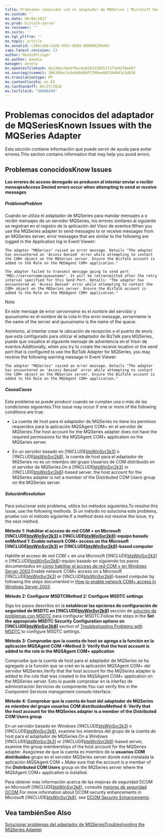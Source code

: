 ```yaml
---
title: Problemas conocidos con el adaptador de MQSeries | Microsoft Docs
ms.custom: ''
ms.date: 06/08/2017
ms.prod: biztalk-server
ms.reviewer: ''
ms.suite: ''
ms.tgt_pltfrm: ''
ms.topic: article
ms.assetid: c36bcabb-e1eb-455c-8384-00d4682464d3
caps.latest.revision: 13
author: MandiOhlinger
ms.author: mandia
manager: anneta
ms.openlocfilehash: be120ec58ebf6ecba62b333655373f3e02f8e487
ms.sourcegitcommit: 266308ec5c6a9d8d80ff298ee6051b4843c5d626
ms.translationtype: MT
ms.contentlocale: es-ES
ms.lasthandoff: 06/27/2018
ms.locfileid: "36990244"
---
```

# <a name="known-issues-with-the-mqseries-adapter"></a><span data-ttu-id="f85b2-102">Problemas conocidos del adaptador de MQSeries</span><span class="sxs-lookup"><span data-stu-id="f85b2-102">Known Issues with the MQSeries Adapter</span></span>
<span data-ttu-id="f85b2-103">Esta sección contiene información que puede servir de ayuda para evitar errores.</span><span class="sxs-lookup"><span data-stu-id="f85b2-103">This section contains information that may help you avoid errors.</span></span>  
  
## <a name="know-issues"></a><span data-ttu-id="f85b2-104">Problemas conocidos</span><span class="sxs-lookup"><span data-stu-id="f85b2-104">Know Issues</span></span>  
  
#### <a name="access-denied-errors-occur-when-attempting-to-send-or-receive-messages"></a><span data-ttu-id="f85b2-105">Los errores de acceso denegado se producen al intentar enviar o recibir mensajes</span><span class="sxs-lookup"><span data-stu-id="f85b2-105">Access Denied errors occur when attempting to send or receive messages</span></span>  
  
##### <a name="problem"></a><span data-ttu-id="f85b2-106">Problema</span><span class="sxs-lookup"><span data-stu-id="f85b2-106">Problem</span></span>  
 <span data-ttu-id="f85b2-107">Cuando se utiliza el adaptador de MQSeries para mandar mensajes a o recibir mensajes de un servidor MQSeries, los errores similares al siguiente se registran en el registro de la aplicación del Visor de eventos:</span><span class="sxs-lookup"><span data-stu-id="f85b2-107">When you use the MQSeries adapter to send messages to or receive messages from an MQSeries server, error messages that are similar to the following are logged in the Application log in Event Viewer:</span></span>  
  
```  
The adapter "MQSeries" raised an error message. Details "The adapter has encountered an 'Access Denied' error while attempting to contact the COM+ object on the MQSeries server. Ensure the BizTalk account is added to the Role on the MQSAgent COM+ application."  
```  
  
```  
The adapter failed to transmit message going to send port "MQS://servername/queuename". It will be retransmitted after the retry interval specified for this Send Port. Details: "The adapter has encountered an 'Access Denied' error while attempting to contact the COM+ object on the MQSeries server. Ensure the BizTalk account is added to the Role on the MQSAgent COM+ application."  
```  
  
> [!NOTE]
>  <span data-ttu-id="f85b2-108">En este mensaje de error *servername* es el nombre del servidor y *queuename* es el nombre de la cola.</span><span class="sxs-lookup"><span data-stu-id="f85b2-108">In this error message, *servername* is the name of the server and *queuename* is the name of the queue.</span></span>  
  
 <span data-ttu-id="f85b2-109">Asimismo, al intentar crear la ubicación de recepción o el puerto de envío que está configurado para utilizar el adaptador de BizTalk para MQSeries, puede que visualice el siguiente mensaje de advertencia en el Visor de eventos:</span><span class="sxs-lookup"><span data-stu-id="f85b2-109">Additionally, when you try to create the receive location or the send port that is configured to use the BizTalk Adapter for MQSeries, you may receive the following warning message in Event Viewer:</span></span>  
  
```  
The adapter "MQSeries" raised an error message. Details "The adapter has encountered an 'Access Denied' error while attempting to contact the COM+ object on the MQSeries server. Ensure the BizTalk account is added to the Role on the MQSAgent COM+ application."  
```  
  
##### <a name="cause"></a><span data-ttu-id="f85b2-110">Causa</span><span class="sxs-lookup"><span data-stu-id="f85b2-110">Cause</span></span>  
 <span data-ttu-id="f85b2-111">Este problema se puede producir cuando se cumplen una o más de las condiciones siguientes:</span><span class="sxs-lookup"><span data-stu-id="f85b2-111">This issue may occur if one or more of the following conditions are true:</span></span>  
  
- <span data-ttu-id="f85b2-112">La cuenta de host para el adaptador de MQSeries no tiene los permisos requeridos para la aplicación MQSAgent COM+ en el servidor de MQSeries.</span><span class="sxs-lookup"><span data-stu-id="f85b2-112">The host account for the MQSeries adapter does not have the required permissions for the MQSAgent COM+ application on the MQSeries server.</span></span>  
  
- <span data-ttu-id="f85b2-113">En un servidor basado en [!INCLUDE[btsWinSvr2k3](../includes/btswinsvr2k3-md.md)] o [!INCLUDE[btsWinSvr2k8](../includes/btswinsvr2k8-md.md)], la cuenta de host para el adaptador de MQSeries no es un miembro del grupo Usuarios de COM distribuido en el servidor de MQSeries.</span><span class="sxs-lookup"><span data-stu-id="f85b2-113">On a [!INCLUDE[btsWinSvr2k3](../includes/btswinsvr2k3-md.md)] or [!INCLUDE[btsWinSvr2k8](../includes/btswinsvr2k8-md.md)]-based server, the host account for the MQSeries adapter is not a member of the Distributed COM Users group on the MQSeries server.</span></span>  
  
##### <a name="resolution"></a><span data-ttu-id="f85b2-114">Solución</span><span class="sxs-lookup"><span data-stu-id="f85b2-114">Resolution</span></span>  
 <span data-ttu-id="f85b2-115">Para solucionar este problema, utilice los métodos siguientes.</span><span class="sxs-lookup"><span data-stu-id="f85b2-115">To resolve this issue, use the following methods.</span></span> <span data-ttu-id="f85b2-116">Si un método no soluciona este problema, pruebe con el método siguiente.</span><span class="sxs-lookup"><span data-stu-id="f85b2-116">If a method does not resolve the issue, try the next method.</span></span>  
  
 <span data-ttu-id="f85b2-117">**Método 1: Habilitar el acceso de red COM + en Microsoft [!INCLUDE[btsWinSvr2k3](../includes/btswinsvr2k3-md.md)] o [!INCLUDE[btsWinSvr2k8](../includes/btswinsvr2k8-md.md)]-equipo basado en**</span><span class="sxs-lookup"><span data-stu-id="f85b2-117">**Method 1: Enable network COM+ access on the Microsoft [!INCLUDE[btsWinSvr2k3](../includes/btswinsvr2k3-md.md)] or [!INCLUDE[btsWinSvr2k8](../includes/btswinsvr2k8-md.md)]-based computer**</span></span>  
  
 <span data-ttu-id="f85b2-118">Habilite el acceso de red COM + en una Microsoft [!INCLUDE[btsWinSvr2k3](../includes/btswinsvr2k3-md.md)] o [!INCLUDE[btsWinSvr2k8](../includes/btswinsvr2k8-md.md)]-equipo basado en siguiendo los pasos documentados en [cómo habilitar el acceso de red COM + en Windows Server 2003](http://go.microsoft.com/fwlink/?LinkId=67076).</span><span class="sxs-lookup"><span data-stu-id="f85b2-118">Enable network COM+ access on a Microsoft [!INCLUDE[btsWinSvr2k3](../includes/btswinsvr2k3-md.md)] or [!INCLUDE[btsWinSvr2k8](../includes/btswinsvr2k8-md.md)]-based computer by following the steps documented in [How to enable network COM+ access in Windows Server 2003](http://go.microsoft.com/fwlink/?LinkId=67076).</span></span>  
  
 <span data-ttu-id="f85b2-119">**Método 2: Configurar MSDTC**</span><span class="sxs-lookup"><span data-stu-id="f85b2-119">**Method 2: Configure MSDTC settings**</span></span>  
  
 <span data-ttu-id="f85b2-120">Siga los pasos descritos en la **establecer las opciones de configuración de seguridad de MSDTC en [!INCLUDE[btsWinSvr2k8](../includes/btswinsvr2k8-md.md)]**  sección de [solución de problemas con MSDTC](../core/troubleshooting-problems-with-msdtc.md) para configurar MSDTC.</span><span class="sxs-lookup"><span data-stu-id="f85b2-120">Follow the steps in the **Set the appropriate MSDTC Security Configuration options on [!INCLUDE[btsWinSvr2k8](../includes/btswinsvr2k8-md.md)]** section of [Troubleshooting Problems with MSDTC](../core/troubleshooting-problems-with-msdtc.md) to configure MSDTC settings.</span></span>  
  
 <span data-ttu-id="f85b2-121">**Método 3: Compruebe que la cuenta de host se agrega a la función en la aplicación MQSAgent COM +**</span><span class="sxs-lookup"><span data-stu-id="f85b2-121">**Method 3: Verify that the host account is added to the role in the MQSAgent COM+ application**</span></span>  
  
 <span data-ttu-id="f85b2-122">Compruebe que la cuenta de host para el adaptador de MQSeries se ha agregado a la función que se creó en la aplicación MQSAgent COM+ del servidor MQSeries.</span><span class="sxs-lookup"><span data-stu-id="f85b2-122">Verify that the host account for the MQSeries adapter is added to the role that was created in the MQSAgent COM+ application on the MQSeries server.</span></span> <span data-ttu-id="f85b2-123">Esto lo puede comprobar en la interfaz de administración Servicios de componente.</span><span class="sxs-lookup"><span data-stu-id="f85b2-123">You can verify this in the Component Services management console interface.</span></span>  
  
 <span data-ttu-id="f85b2-124">**Método 4: Comprobar que la cuenta de host del adaptador de MQSeries es miembro del grupo usuarios COM distribuidos**</span><span class="sxs-lookup"><span data-stu-id="f85b2-124">**Method 4: Verify that the host account for the MQSeries adapter is a member of the Distributed COM Users group**</span></span>  
  
 <span data-ttu-id="f85b2-125">En un servidor basado en Windows [!INCLUDE[btsWinSvr2k3](../includes/btswinsvr2k3-md.md)] o [!INCLUDE[btsWinSvr2k8](../includes/btswinsvr2k8-md.md)], examine los miembros del grupo de la cuenta de host para el adaptador de MQSeries.</span><span class="sxs-lookup"><span data-stu-id="f85b2-125">On a Windows [!INCLUDE[btsWinSvr2k3](../includes/btswinsvr2k3-md.md)] or [!INCLUDE[btsWinSvr2k8](../includes/btswinsvr2k8-md.md)]-based server, examine the group memberships of the host account for the MQSeries adapter.</span></span> <span data-ttu-id="f85b2-126">Asegúrese de que la cuenta es miembro de la **usuarios COM distribuidos** grupo en el servidor MQSeries server donde está instalada la aplicación MQSAgent COM +.</span><span class="sxs-lookup"><span data-stu-id="f85b2-126">Make sure that the account is a member of the **Distributed COM Users** group on the MQSeries server where the MQSAgent COM+ application is installed.</span></span>  
  
 <span data-ttu-id="f85b2-127">Para obtener más información acerca de las mejoras de seguridad DCOM en Microsoft [!INCLUDE[btsWinSvr2k8](../includes/btswinsvr2k8-md.md)], consulte [mejoras de seguridad DCOM](http://go.microsoft.com/fwlink/?LinkId=67077).</span><span class="sxs-lookup"><span data-stu-id="f85b2-127">For more information about DCOM security enhancements in Microsoft [!INCLUDE[btsWinSvr2k8](../includes/btswinsvr2k8-md.md)], see [DCOM Security Enhancements](http://go.microsoft.com/fwlink/?LinkId=67077).</span></span>  
  
## <a name="see-also"></a><span data-ttu-id="f85b2-128">Vea también</span><span class="sxs-lookup"><span data-stu-id="f85b2-128">See Also</span></span>  
 [<span data-ttu-id="f85b2-129">Solucionar problemas del adaptador de MQSeries</span><span class="sxs-lookup"><span data-stu-id="f85b2-129">Troubleshooting the MQSeries Adapter</span></span>](../core/troubleshooting-the-mqseries-adapter.md)